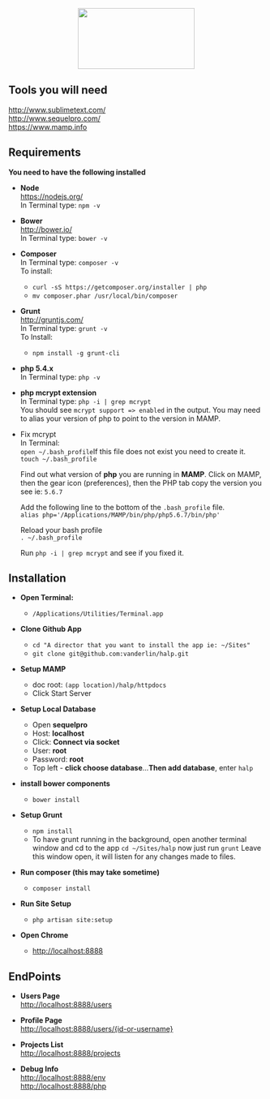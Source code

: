 <p align="center">
  <img width="230" height="120" src="https://www.dropbox.com/s/vt6jju9zcg16nyj/halp.png?dl=1">
</p>

## Tools you will need		
<http://www.sublimetext.com/>				
<http://www.sequelpro.com/>			
<https://www.mamp.info>			

## Requirements
**You need to have the following installed**			

- **Node**		
<https://nodejs.org/>		
In Terminal type: `npm -v`		

- **Bower**		
<http://bower.io/>		
In Terminal type: `bower -v`		

- **Composer**		
In Terminal type: `composer -v`		 
To install:		
	- `curl -sS https://getcomposer.org/installer | php`			     
	- `mv composer.phar /usr/local/bin/composer`			

- **Grunt**			
<http://gruntjs.com/>	
In Terminal type: `grunt -v`		 		
To Install:			
	- `npm install -g grunt-cli`			

- **php 5.4.x**		
In Terminal type: `php -v`		

- **php mcrypt extension**			
In Terminal type: `php -i | grep mcrypt`	
You should see `mcrypt support => enabled` in the output. You may need to alias your version of php to point to the version in MAMP. 			

- Fix mcrypt			
	In Terminal:						
	`open ~/.bash_profile`If this file does not exist you need to create it. `touch ~/.bash_profile`		

	Find out what version of **php** you are running in **MAMP**. Click on MAMP, then the gear icon (preferences), then the PHP tab copy the version you see ie: `5.6.7`			

	Add the following line to the bottom of the `.bash_profile` file. 			
	`alias php='/Applications/MAMP/bin/php/php5.6.7/bin/php'`			

	Reload your bash profile			
	`. ~/.bash_profile`			

	Run `php -i | grep mcrypt` and see if you fixed it.

## Installation			

- **Open Terminal:**		
	- `/Applications/Utilities/Terminal.app`			

- **Clone Github App**		
	- `cd "A director that you want to install the app ie: ~/Sites"`			 
	- `git clone git@github.com:vanderlin/halp.git`		

- **Setup MAMP**		
	- doc root: `(app location)/halp/httpdocs`			
	- Click Start Server
	 
- **Setup Local Database**		
	- Open **sequelpro**		
	- Host: **localhost** 		
	- Click: **Connect via socket**		
	- User: **root**		
	- Password: **root**		
	- Top left - **click choose database**...**Then add database**, enter `halp`		
	
- **install bower components**		
	- `bower install`

- **Setup Grunt**					
	- `npm install`			
	- To have grunt running in the background, open another terminal window and cd to the app `cd ~/Sites/halp` now just run `grunt` Leave this window open, it will listen for any changes made to files.
	
- **Run composer (this may take sometime)**		
	- `composer install`

- **Run Site Setup**		
	- `php artisan site:setup`

- **Open Chrome**			
	- <http://localhost:8888>

## EndPoints

- **Users Page**		
<http://localhost:8888/users> 			

- **Profile Page**		
<http://localhost:8888/users/{id-or-username}> 			

- **Projects List**		
<http://localhost:8888/projects> 			

- **Debug Info**		
<http://localhost:8888/env> 			
<http://localhost:8888/php> 			 			
